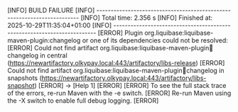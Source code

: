 [INFO] BUILD FAILURE
[INFO] ------------------------------------------------------------------------
[INFO] Total time:  2.356 s
[INFO] Finished at: 2025-10-29T11:35:04+01:00
[INFO] ------------------------------------------------------------------------
[ERROR] Plugin org.liquibase:liquibase-maven-plugin:changelog or one of its dependencies could not be resolved:
[ERROR] 	Could not find artifact org.liquibase:liquibase-maven-plugin:jar:changelog in central (https://newartifactory.olkypay.local:443/artifactory/libs-release)
[ERROR] 	Could not find artifact org.liquibase:liquibase-maven-plugin:jar:changelog in snapshots (https://newartifactory.olkypay.local:443/artifactory/libs-snapshot)
[ERROR] -> [Help 1]
[ERROR] 
[ERROR] To see the full stack trace of the errors, re-run Maven with the -e switch.
[ERROR] Re-run Maven using the -X switch to enable full debug logging.
[ERROR] 
